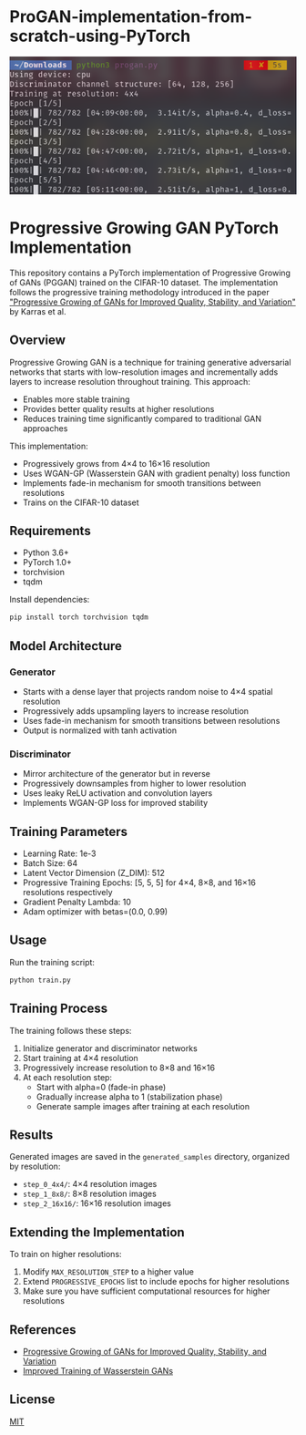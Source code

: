 # ProGAN-implementation-from-scratch-using-PyTorch
![progan](https://github.com/Torajabu/ProGAN-implementation-from-scratch-using-PyTorch/blob/main/Screenshot%20from%202025-04-18%2013-35-58.png)

# Progressive Growing GAN PyTorch Implementation

This repository contains a PyTorch implementation of Progressive Growing of GANs (PGGAN) trained on the CIFAR-10 dataset. The implementation follows the progressive training methodology introduced in the paper ["Progressive Growing of GANs for Improved Quality, Stability, and Variation"](https://arxiv.org/abs/1710.10196) by Karras et al.

## Overview

Progressive Growing GAN is a technique for training generative adversarial networks that starts with low-resolution images and incrementally adds layers to increase resolution throughout training. This approach:

- Enables more stable training
- Provides better quality results at higher resolutions
- Reduces training time significantly compared to traditional GAN approaches

This implementation:
- Progressively grows from 4×4 to 16×16 resolution
- Uses WGAN-GP (Wasserstein GAN with gradient penalty) loss function
- Implements fade-in mechanism for smooth transitions between resolutions
- Trains on the CIFAR-10 dataset

## Requirements

- Python 3.6+
- PyTorch 1.0+
- torchvision
- tqdm

Install dependencies:
```bash
pip install torch torchvision tqdm
```

## Model Architecture

### Generator
- Starts with a dense layer that projects random noise to 4×4 spatial resolution
- Progressively adds upsampling layers to increase resolution
- Uses fade-in mechanism for smooth transitions between resolutions
- Output is normalized with tanh activation

### Discriminator
- Mirror architecture of the generator but in reverse
- Progressively downsamples from higher to lower resolution
- Uses leaky ReLU activation and convolution layers
- Implements WGAN-GP loss for improved stability

## Training Parameters

- Learning Rate: 1e-3
- Batch Size: 64
- Latent Vector Dimension (Z_DIM): 512
- Progressive Training Epochs: [5, 5, 5] for 4×4, 8×8, and 16×16 resolutions respectively
- Gradient Penalty Lambda: 10
- Adam optimizer with betas=(0.0, 0.99)

## Usage

Run the training script:
```bash
python train.py
```

## Training Process

The training follows these steps:
1. Initialize generator and discriminator networks
2. Start training at 4×4 resolution
3. Progressively increase resolution to 8×8 and 16×16
4. At each resolution step:
   - Start with alpha=0 (fade-in phase)
   - Gradually increase alpha to 1 (stabilization phase)
   - Generate sample images after training at each resolution

## Results

Generated images are saved in the `generated_samples` directory, organized by resolution:
- `step_0_4x4/`: 4×4 resolution images
- `step_1_8x8/`: 8×8 resolution images
- `step_2_16x16/`: 16×16 resolution images

## Extending the Implementation

To train on higher resolutions:
1. Modify `MAX_RESOLUTION_STEP` to a higher value
2. Extend `PROGRESSIVE_EPOCHS` list to include epochs for higher resolutions
3. Make sure you have sufficient computational resources for higher resolutions

## References

- [Progressive Growing of GANs for Improved Quality, Stability, and Variation](https://arxiv.org/abs/1710.10196)
- [Improved Training of Wasserstein GANs](https://arxiv.org/abs/1704.00028)

## License

[MIT](LICENSE)
